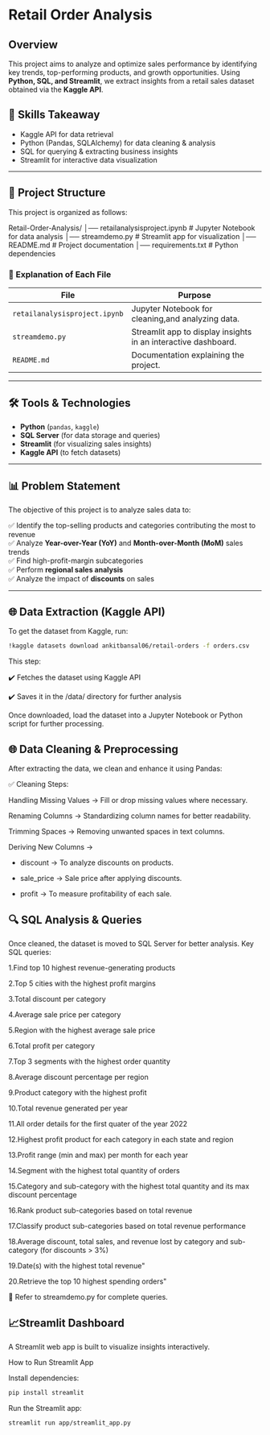 
# Retail Order  Analysis

## **Overview**
This project aims to analyze and optimize sales performance by identifying key trends, top-performing products, and growth opportunities. Using **Python, SQL, and Streamlit**, we extract insights from a retail sales dataset obtained via the **Kaggle API**.

## **📌 Skills Takeaway**
- Kaggle API for data retrieval  
- Python (Pandas, SQLAlchemy) for data cleaning & analysis  
- SQL for querying & extracting business insights  
- Streamlit for interactive data visualization  

---

## **📂 Project Structure**
This project is organized as follows:

Retail-Order-Analysis/ │── retailanalysisproject.ipynb # Jupyter Notebook for data analysis │── streamdemo.py # Streamlit app for visualization │── README.md # Project documentation │── requirements.txt # Python dependencies


### **📜 Explanation of Each File**
| **File**                     | **Purpose** |
|------------------------------|------------|
| `retailanalysisproject.ipynb` | Jupyter Notebook for cleaning,and analyzing data. |
| `streamdemo.py`               | Streamlit app to display insights in an interactive dashboard. |
| `README.md`                   | Documentation explaining the project. |

---

## **🛠 Tools & Technologies**
- **Python** (`pandas`,  `kaggle`)
- **SQL Server** (for data storage and queries)
- **Streamlit** (for visualizing sales insights)
- **Kaggle API** (to fetch datasets)

---

## **📊 Problem Statement**
The objective of this project is to analyze sales data to:

✅ Identify the top-selling products and categories contributing the most to revenue  
✅ Analyze **Year-over-Year (YoY)** and **Month-over-Month (MoM)** sales trends  
✅ Find high-profit-margin subcategories  
✅ Perform **regional sales analysis**  
✅ Analyze the impact of **discounts** on sales  

---

## **🌐 Data Extraction (Kaggle API)**
To get the dataset from Kaggle, run:
```bash
!kaggle datasets download ankitbansal06/retail-orders -f orders.csv
```
This step: 

✔️ Fetches the dataset using Kaggle API

✔️ Saves it in the /data/ directory for further analysis

Once downloaded, load the dataset into a Jupyter Notebook or Python script for further processing.

## **🌐 Data Cleaning & Preprocessing**

After extracting the data, we clean and enhance it using Pandas:

✅ Cleaning Steps:

Handling Missing Values → Fill or drop missing values where necessary.

Renaming Columns → Standardizing column names for better readability.

Trimming Spaces → Removing unwanted spaces in text columns.

Deriving New Columns → 

- discount → To analyze discounts on products.

- sale_price → Sale price after applying discounts.

- profit → To measure profitability of each sale.

## **🔍 SQL Analysis & Queries**
Once cleaned, the dataset is moved to SQL Server for better analysis. Key SQL queries:

1.Find top 10 highest revenue-generating products

2.Top 5 cities with the highest profit margins

3.Total discount per category

4.Average sale price per category

5.Region with the highest average sale price

6.Total profit per category

7.Top 3 segments with the highest order quantity

8.Average discount percentage per region

9.Product category with the highest profit

10.Total revenue generated per year

11.All order details for the first quater of the year 2022 

12.Highest profit product for each category in each state and region

13.Profit range (min and max) per month for each year

14.Segment with the highest total quantity of orders

15.Category and sub-category with the highest total quantity and its max discount percentage

16.Rank product sub-categories based on total revenue

17.Classify product sub-categories based on total revenue performance

18.Average discount, total sales, and revenue lost by category and sub-category (for discounts > 3%)

19.Date(s) with the highest total revenue"

20.Retrieve the top 10 highest spending orders"

📌 Refer to streamdemo.py for complete queries.

## **📈Streamlit Dashboard**

A Streamlit web app is built to visualize insights interactively.

How to Run Streamlit App

Install dependencies:
```bash
pip install streamlit
```
Run the Streamlit app:
```bash
streamlit run app/streamlit_app.py
```



